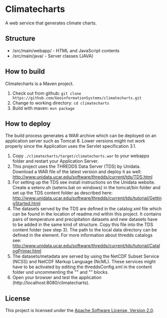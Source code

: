 # Climatecharts
A web service that generates climate charts.

## Structure
* /src/main/webapp/ - HTML and JavaScript contents
* /src/main/java/ - Server classes (JAVA)

## How to build
Climatecharts is a Maven project.

1. Check out from github: ```git clone https://github.com/GeoinformationSystems/climatecharts.git```
2. Change to working directory: ```cd climatecharts```
3. Build with maven: ```mvn package```

## How to deploy
The build process generates a WAR archive which can be deployed on an application server such as Tomcat 8. Lower versions might not work properly since the Application uses the Servlet specification 3.1.

1. Copy ```./climatecharts/target/climatecharts.war``` to your webapps folder and restart your Application Server.
2. This project uses the THREDDS Data Server (TDS) by Unidata. Download a WAR file of the latest version and deploy it as well: http://www.unidata.ucar.edu/software/thredds/current/tds/TDS.html
3. For setting up the TDS see install instructions on the Unidata website. Create a setenv.sh (setenv.bat on windows) in the tomcat/bin folder and set up the TDS content folder as described here: http://www.unidata.ucar.edu/software/thredds/current/tds/tutorial/GettingStarted.html
4. The datasets served by the TDS are defined in the catalog.xml file which can be found in the location of readme.md within this project. It contains pairs of temperature and precipitation datasets and new datasets have to be added in the same kind of structure. Copy this file into the TDS content folder (see step 3). The path to the local data directory can be defined in the <datasetRoot> element. For more information about thredds catalogs see: http://www.unidata.ucar.edu/software/thredds/current/tds/tutorial/CatalogPrimer.html
5. The datasets/metadata are served by using the NetCDF Subset Service (NCSS) and NetCDF Markup Language (NcML). These services might have to be activated by editing the threddsConfig.xml in the content folder und uncommenting the "<NetcdfSubsetService>" and "<NCISO>" blocks.
6. Open your browser and test the application (http://localhost:8080/climatecharts).

## License
This project is licensed under the [Apache Software License, Version 2.0](http://www.apache.org/licenses/LICENSE-2.0).
